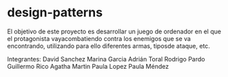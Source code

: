 # design-patterns
El objetivo de este proyecto es desarrollar un juego de ordenador en el que el protagonista vayacombatiendo contra los enemigos que se va encontrando, utilizando para ello diferentes armas, tiposde ataque, etc.

Integrantes:
David Sanchez
Marina Garcia
Adrián Toral
Rodrigo Pardo
Guillermo Rico
Agatha Martin
Paula Lopez
Paula Méndez
